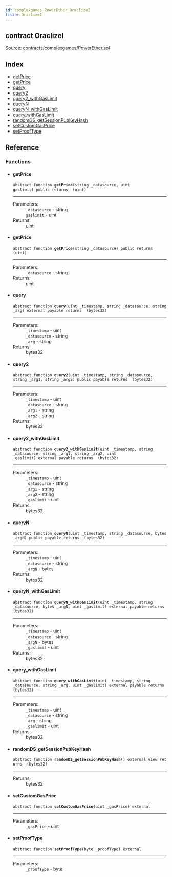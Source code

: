 ```yaml
---
id: complexgames_PowerEther_OraclizeI
title: OraclizeI
---
```


<div class="contract-doc"><div class="contract"><h2 class="contract-header"><span class="contract-kind">contract</span> OraclizeI</h2><div class="source">Source: <a href="https://github.com/FriendlyUser/solidity-smart-contracts//blob/v0.2.0/contracts/complexgames/PowerEther.sol" target="_blank">contracts/complexgames/PowerEther.sol</a></div></div><div class="index"><h2>Index</h2><ul><li><a href="complexgames_PowerEther_OraclizeI.html#getPrice">getPrice</a></li><li><a href="complexgames_PowerEther_OraclizeI.html#getPrice">getPrice</a></li><li><a href="complexgames_PowerEther_OraclizeI.html#query">query</a></li><li><a href="complexgames_PowerEther_OraclizeI.html#query2">query2</a></li><li><a href="complexgames_PowerEther_OraclizeI.html#query2_withGasLimit">query2_withGasLimit</a></li><li><a href="complexgames_PowerEther_OraclizeI.html#queryN">queryN</a></li><li><a href="complexgames_PowerEther_OraclizeI.html#queryN_withGasLimit">queryN_withGasLimit</a></li><li><a href="complexgames_PowerEther_OraclizeI.html#query_withGasLimit">query_withGasLimit</a></li><li><a href="complexgames_PowerEther_OraclizeI.html#randomDS_getSessionPubKeyHash">randomDS_getSessionPubKeyHash</a></li><li><a href="complexgames_PowerEther_OraclizeI.html#setCustomGasPrice">setCustomGasPrice</a></li><li><a href="complexgames_PowerEther_OraclizeI.html#setProofType">setProofType</a></li></ul></div><div class="reference"><h2>Reference</h2><div class="functions"><h3>Functions</h3><ul><li><div class="item function"><span id="getPrice" class="anchor-marker"></span><h4 class="name">getPrice</h4><div class="body"><code class="signature"><span>abstract </span>function <strong>getPrice</strong><span>(string _datasource, uint gaslimit) </span><span>public </span><span>returns  (uint) </span></code><hr/><dl><dt><span class="label-parameters">Parameters:</span></dt><dd><div><code>_datasource</code> - string</div><div><code>gaslimit</code> - uint</div></dd><dt><span class="label-return">Returns:</span></dt><dd>uint</dd></dl></div></div></li><li><div class="item function"><span id="getPrice" class="anchor-marker"></span><h4 class="name">getPrice</h4><div class="body"><code class="signature"><span>abstract </span>function <strong>getPrice</strong><span>(string _datasource) </span><span>public </span><span>returns  (uint) </span></code><hr/><dl><dt><span class="label-parameters">Parameters:</span></dt><dd><div><code>_datasource</code> - string</div></dd><dt><span class="label-return">Returns:</span></dt><dd>uint</dd></dl></div></div></li><li><div class="item function"><span id="query" class="anchor-marker"></span><h4 class="name">query</h4><div class="body"><code class="signature"><span>abstract </span>function <strong>query</strong><span>(uint _timestamp, string _datasource, string _arg) </span><span>external </span><span>payable </span><span>returns  (bytes32) </span></code><hr/><dl><dt><span class="label-parameters">Parameters:</span></dt><dd><div><code>_timestamp</code> - uint</div><div><code>_datasource</code> - string</div><div><code>_arg</code> - string</div></dd><dt><span class="label-return">Returns:</span></dt><dd>bytes32</dd></dl></div></div></li><li><div class="item function"><span id="query2" class="anchor-marker"></span><h4 class="name">query2</h4><div class="body"><code class="signature"><span>abstract </span>function <strong>query2</strong><span>(uint _timestamp, string _datasource, string _arg1, string _arg2) </span><span>public </span><span>payable </span><span>returns  (bytes32) </span></code><hr/><dl><dt><span class="label-parameters">Parameters:</span></dt><dd><div><code>_timestamp</code> - uint</div><div><code>_datasource</code> - string</div><div><code>_arg1</code> - string</div><div><code>_arg2</code> - string</div></dd><dt><span class="label-return">Returns:</span></dt><dd>bytes32</dd></dl></div></div></li><li><div class="item function"><span id="query2_withGasLimit" class="anchor-marker"></span><h4 class="name">query2_withGasLimit</h4><div class="body"><code class="signature"><span>abstract </span>function <strong>query2_withGasLimit</strong><span>(uint _timestamp, string _datasource, string _arg1, string _arg2, uint _gaslimit) </span><span>external </span><span>payable </span><span>returns  (bytes32) </span></code><hr/><dl><dt><span class="label-parameters">Parameters:</span></dt><dd><div><code>_timestamp</code> - uint</div><div><code>_datasource</code> - string</div><div><code>_arg1</code> - string</div><div><code>_arg2</code> - string</div><div><code>_gaslimit</code> - uint</div></dd><dt><span class="label-return">Returns:</span></dt><dd>bytes32</dd></dl></div></div></li><li><div class="item function"><span id="queryN" class="anchor-marker"></span><h4 class="name">queryN</h4><div class="body"><code class="signature"><span>abstract </span>function <strong>queryN</strong><span>(uint _timestamp, string _datasource, bytes _argN) </span><span>public </span><span>payable </span><span>returns  (bytes32) </span></code><hr/><dl><dt><span class="label-parameters">Parameters:</span></dt><dd><div><code>_timestamp</code> - uint</div><div><code>_datasource</code> - string</div><div><code>_argN</code> - bytes</div></dd><dt><span class="label-return">Returns:</span></dt><dd>bytes32</dd></dl></div></div></li><li><div class="item function"><span id="queryN_withGasLimit" class="anchor-marker"></span><h4 class="name">queryN_withGasLimit</h4><div class="body"><code class="signature"><span>abstract </span>function <strong>queryN_withGasLimit</strong><span>(uint _timestamp, string _datasource, bytes _argN, uint _gaslimit) </span><span>external </span><span>payable </span><span>returns  (bytes32) </span></code><hr/><dl><dt><span class="label-parameters">Parameters:</span></dt><dd><div><code>_timestamp</code> - uint</div><div><code>_datasource</code> - string</div><div><code>_argN</code> - bytes</div><div><code>_gaslimit</code> - uint</div></dd><dt><span class="label-return">Returns:</span></dt><dd>bytes32</dd></dl></div></div></li><li><div class="item function"><span id="query_withGasLimit" class="anchor-marker"></span><h4 class="name">query_withGasLimit</h4><div class="body"><code class="signature"><span>abstract </span>function <strong>query_withGasLimit</strong><span>(uint _timestamp, string _datasource, string _arg, uint _gaslimit) </span><span>external </span><span>payable </span><span>returns  (bytes32) </span></code><hr/><dl><dt><span class="label-parameters">Parameters:</span></dt><dd><div><code>_timestamp</code> - uint</div><div><code>_datasource</code> - string</div><div><code>_arg</code> - string</div><div><code>_gaslimit</code> - uint</div></dd><dt><span class="label-return">Returns:</span></dt><dd>bytes32</dd></dl></div></div></li><li><div class="item function"><span id="randomDS_getSessionPubKeyHash" class="anchor-marker"></span><h4 class="name">randomDS_getSessionPubKeyHash</h4><div class="body"><code class="signature"><span>abstract </span>function <strong>randomDS_getSessionPubKeyHash</strong><span>() </span><span>external </span><span>view </span><span>returns  (bytes32) </span></code><hr/><dl><dt><span class="label-return">Returns:</span></dt><dd>bytes32</dd></dl></div></div></li><li><div class="item function"><span id="setCustomGasPrice" class="anchor-marker"></span><h4 class="name">setCustomGasPrice</h4><div class="body"><code class="signature"><span>abstract </span>function <strong>setCustomGasPrice</strong><span>(uint _gasPrice) </span><span>external </span></code><hr/><dl><dt><span class="label-parameters">Parameters:</span></dt><dd><div><code>_gasPrice</code> - uint</div></dd></dl></div></div></li><li><div class="item function"><span id="setProofType" class="anchor-marker"></span><h4 class="name">setProofType</h4><div class="body"><code class="signature"><span>abstract </span>function <strong>setProofType</strong><span>(byte _proofType) </span><span>external </span></code><hr/><dl><dt><span class="label-parameters">Parameters:</span></dt><dd><div><code>_proofType</code> - byte</div></dd></dl></div></div></li></ul></div></div></div>
